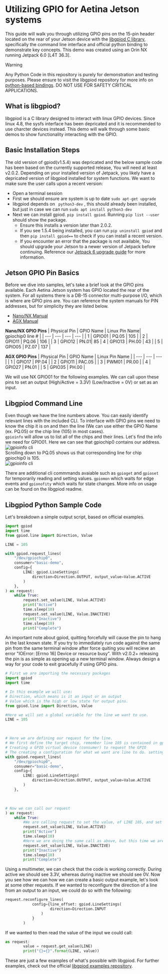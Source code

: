 # Utilizing GPIO for Aetina Jetson systems

This guide will walk you through utilizing GPIO pins on the 15-pin header located on the rear of your Jetson device with the [libgpiod C library](https://github.com/brgl/libgpiod), specifically the command line interface and official python binding to demonstrate key concepts. This demo was created using an Orin NX running Jetpack 6.0 [L4T 36.3].
> [!WARNING]
> Any Python Code in this repository is purely for demonstration and testing purposes. Please ensure to visit the libgpiod repository for more info on [python-based bindings](https://github.com/brgl/libgpiod/tree/master/bindings/python). DO NOT USE FOR SAFETY CRITICAL APPLICATIONS.

## What is libgpiod? <br/>
libgpiod is a C library designed to interact with linux GPIO devices. Since linux 4.8, the sysfs interface has been depricated and it is recommended to use charcter devices instead. This demo will walk through some basic demos to show functionality interacting with the GPIO.

## Basic Installation Steps <br/>
The old version of gpiod(v1.5.4) was depricated and the below sample code has been based on the currently supported release, You will need at least v2.0.2. Depending on your installed version of Jetpack, you likely have a depricated version of libgpiod installed for system functions. We want to make sure the user calls upon a recent version:
- Open a terminal session
- First we should ensure are system is up to date ``` sudo apt-get upgrade ```
- libgpiod depends on ``` python3-dev``` , this should already been installed, but just in case we can run ```sudo apt install python3-dev```
- Next we can install gpiod. ```pip install gpiod```. Running ```pip list --user``` should show the package.
  - Ensure this installs a version later than 2.0.2.
  - If you see 1.5.4 being installed, you can run ```pip uninstall gpiod``` and then ```pip install gpiod==``` to check if you can install a recent version.
  - If you encounter an error that the package is not available, You should upgrade your Jetson to a newer version of Jetpack before continuing. Reference our [Jetpack 6 upgrade guide](https://github.com/onlogic/Updating-to-Jetpack-6-for-Aetina-Jetson.git) for more information.

## Jetson GPIO Pin Basics <br/>

Before we dive into samples, let's take a brief look at the GPIO pins available. Each Aetina Jetson system has GPIO located the rear of the system. For all systems there is a DB-15 connector multi-purpose I/O, which is where are GPIO pins are. You can reference the system manuals for PIN addresses, but for simplicity they are listed below.
  - [Nano/NX Manual](https://www.dropbox.com/scl/fi/o4rogjf4r6nldqs6ow7e8/Aetina_AIE-PO22_32_PN32_42_user-manual.pdf?rlkey=d85bauvq4isimlzmu8hwtrq8r&e=2&dl=0)
  - [AGX Manual](https://www.dropbox.com/scl/fi/1kd6sd7g5kd8r4elcy8z9/Aetina_AIE-PX11_12_21_22_user-manual.pdf?rlkey=qvd8hx4iviah4kxvqsovmy9rs&e=1&dl=0)

**Nano/NX GPIO Pins**
| Physical Pin | GPIO Name | Linux Pin Name| gpiochip0 line # |
| --- | --- | --- | --- |
| 1 | GPIO01 | PQ.05 | 105 |
| 2 | GPIO11 | PQ.06 | 106 |
| 3 | GPIO12 | PN.01| 85
| 4 | GPIO13 | PH.00 | 43 |
| 5 | GPIO05 | PZ.07 | 137 |

**AGX GPIO Pins**
| Physical Pin | GPIO Name | Linux Pin Name |
| --- | --- | --- |
| 1 | GPIO17 | PP.04 |
| 2 | GPIO11 | PAC.05 |
| 3 | PWM01 | PR.00 |
| 4 | GPIO27 | PN.01 |
| 5 | GPIO35 | PH.00 |

We will use NX GPIO01 for the following examples. We can call upon these pins to set an output (High/Active = 3.3V) (Low/Inactive = 0V) or set as an input.

## Libgpiod Command Line
Even though we have the line numbers above. You can easily identify relevant lines with the included CLI. To interface with GPIO pins we need to know the chip it is on and then the line (We can use either the GPIO Name (ex. PQ.05) or the chip line (105) in most cases). <br/>
``` gpioinfo ``` will allow us to list all of the chips and their lines. Let's find the info we need for GPIO01. Here we can see that gpiochip0 contains our address. <br/>
![gpioinfo cli](/assets/gpioinfo1.png) <br/>
Scrolling down to PQ.05 shows us that corresponding line for chip gpiochip0 is 105. <br/>
![gpioinfo cli](/assets/gpioinfo2.png) <br/>

There are additional cli commmands avaiable such as ```gpioget``` and ```gpioset``` for temporarily reading and setting values. ```gpiomon``` which waits for edge events and ```gpionofity``` which waits for state changes. More info on usage can be found on the libgpiod readme.

## Libgpiod Python Sample Code
Let's breakdown a simple output script, based on official examples.
```python
import gpiod
import time
from gpiod.line import Direction, Value

LINE = 105

with gpiod.request_lines(
    "/dev/gpiochip0",
    consumer="basic-demo",
    config={
        LINE: gpiod.LineSettings(
            direction=Direction.OUTPUT, output_value=Value.ACTIVE
        )
    },
) as request:
    while True:
        request.set_value(LINE, Value.ACTIVE)
        print("Active")
        time.sleep(10)
        request.set_value(LINE, Value.INACTIVE)
        print("Inactive")
        time.sleep(10)
        print("Complete")
```
An important note about gpiod, quitting forcefully will cause the pin to hang in the last known state. If you try to immediately run code against the same pin from the same terminal window after force quiting you will recieve an error "IOError: [Errno 16] Device or resource busy". With v2.0.2+ releasing the pin is as simple as opening up a new terminal window. Always design a way for your code to exit gracefully if using GPIO pins.

```python
# First we are importing the necessary packages
import gpiod 
import time

# In this example we will use:
# Direction, which means is it an input or an output
# Value which is the high or low state for output pins.
from gpiod.line import Direction, Value

#Here we will set a global variable for the line we want to use.
LINE = 105
```
<br/>

```python
# Here we are defining our request for the line.
# We first define the target chip, remember line 105 is contained in gpiochip0
# Creating a GPIO virtual device (consumer) to request the GPIO
# The creating a configuration for what we want are line to do. setting the direction as output and the initial value as Active (High)
with gpiod.request_lines(
    "/dev/gpiochip0",
    consumer="basic-demo",
    config={
        LINE: gpiod.LineSettings(
            direction=Direction.OUTPUT, output_value=Value.ACTIVE
        )
    },
```
<br/>

```python
# Now we can call our request
) as request: 
    while True:
        #We are calling request to set the value, of LINE 105, and set the Value to High
        request.set_value(LINE, Value.ACTIVE)
        print("Active")
        time.sleep(10)
        #Here we are doing the same call as above, but this time we are setting teh Value to Low
        request.set_value(LINE, Value.INACTIVE)
        print("Inactive")
        time.sleep(10)
        print("Complete")
```
Using a multimeter, we can check that the code is working correctly. During active we should see 3.3V, whereas during inactive we should see 0V.
Now you see how we can how we can create a basic output example, let's look at some other requests. If we wanted to reconfigure the direction of a line from an output to an input, we could do so with the following:

```python
request.reconfigure_lines(
            config={line_offset: gpiod.LineSettings(
                    direction=Direction.INPUT
                )
            }
        )
```
If we wanted to then read the value of the input we could call:

```python
as request:
        value = request.get_value(LINE)
        print("{}={}".format(LINE, value))
```
These are just a few examples of what's possible with libgpiod. For further examples, check out the official [libgpiod examples repository](https://github.com/brgl/libgpiod/tree/master/bindings/python/examples).





